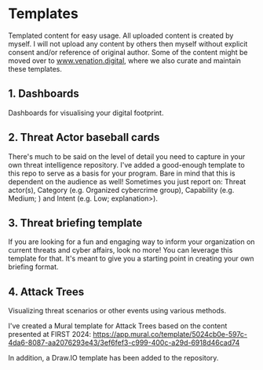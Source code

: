 # Templates
Templated content for easy usage. All uploaded content is created by myself. I will not upload any content by others then myself without explicit consent and/or reference of original author. Some of the content might be moved over to www.venation.digital, where we also curate and maintain these templates.

## 1. Dashboards

Dashboards for visualising your digital footprint.

## 2. Threat Actor baseball cards

There's much to be said on the level of detail you need to capture in your own threat intelligence repository. I've added a good-enough template to this repo to serve as a basis for your program. Bare in mind that this is dependent on the audience as well! Sometimes you just report on: Threat actor(s), Category	(e.g. Organized cybercrime group), Capability	(e.g. Medium; <explanation>) and Intent	(e.g. Low; explanation>).

## 3. Threat briefing template

If you are looking for a fun and engaging way to inform your organization on current threats and cyber affairs, look no more! You can leverage this template for that. It's meant to give you a starting point in creating your own briefing format. 

## 4. Attack Trees

Visualizing threat scenarios or other events using various methods.

I've created a Mural template for Attack Trees based on the content presented at FIRST 2024: 
https://app.mural.co/template/5024cb0e-597c-4da6-8087-aa2076293e43/3ef6fef3-c999-400c-a29d-6918d46cad74

In addition, a Draw.IO template has been added to the repository.
